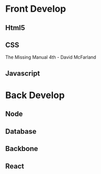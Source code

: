 # Front Develop

## Html5

## CSS
  The Missing Manual 4th - David McFarland

## Javascript

# Back Develop

## Node

## Database

## Backbone

## React
